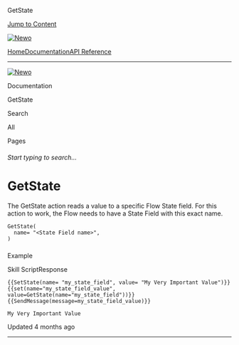 GetState

[Jump to Content](#content)

[![Newo](https://files.readme.io/895bdeef8322f081f6d0f4507a17e414930dfddfddf1de452f458dc00698ca84-small-svgviewer-png-output_9.png)](/)

[Home](/)[Documentation](index.md)[API Reference](/reference)

* * *

[![Newo](https://files.readme.io/895bdeef8322f081f6d0f4507a17e414930dfddfddf1de452f458dc00698ca84-small-svgviewer-png-output_9.png)](/)

Documentation

GetState

Search

All

Pages

###### Start typing to search…

# GetState

The GetState action reads a value to a specific Flow State field. For this action to work, the Flow needs to have a State Field with this exact name.

```
GetState(
  name= "<State Field name>",
)
```

### 

Example

[](#example)

Skill ScriptResponse

```
{{SetState(name= "my_state_field", value= "My Very Important Value")}}
{{set(name="my_state_field_value", value=GetState(name="my_state_field"))}}    
{{SendMessage(message=my_state_field_value)}}
```

```
My Very Important Value
```

  

Updated 4 months ago

* * *
